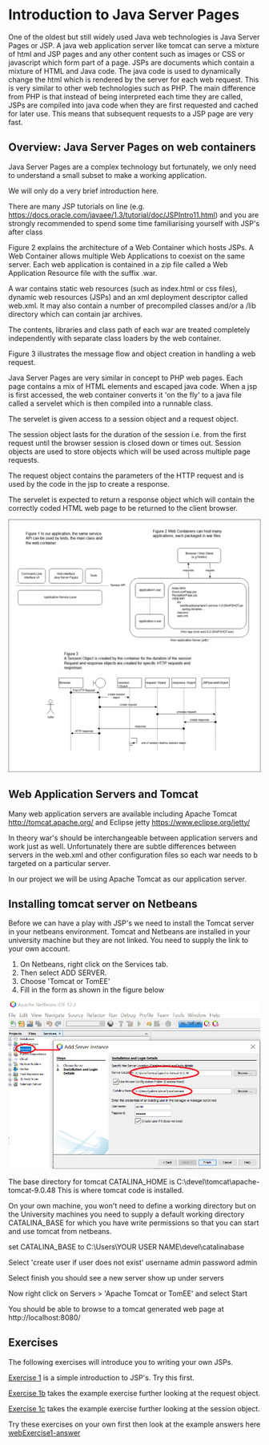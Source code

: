 # Introduction to Java Server Pages

One of the oldest but still widely used Java web technologies is Java Server Pages or JSP. 
A java web application server like tomcat can serve a mixture of html and JSP pages and any other content such as images or CSS or javascript which form part of a page.
JSPs are documents which contain a mixture of HTML and Java code.
The java code is used to dynamically change the html which is rendered by the server for each web request.
This is very similar to other web technologies such as PHP. 
The main difference from PHP is that instead of being interpreted each time they are called, 
JSPs are compiled into java code when they are first requested and cached for later use. 
This means that subsequent requests to a JSP page are very fast.

## Overview: Java Server Pages on web containers
Java Server Pages are a complex technology but fortunately, we only need to understand a small subset to make a working application.

We will only do a very brief introduction here. 

There are many JSP tutorials on line (e.g. https://docs.oracle.com/javaee/1.3/tutorial/doc/JSPIntro11.html) and you are strongly recommended to spend some time familiarising yourself with JSP's after class

Figure 2 explains the architecture of a Web Container which hosts JSPs. 
A Web Container allows multiple Web Applications to coexist on the same server. 
Each web application is contained in a zip file called a Web Application Resource file with the suffix .war.

A war contains static web resources (such as index.html or css files), dynamic web resources (JSPs) and an xml deployment descriptor called web.xml.
It may also contain a number of precompiled classes and/or a /lib directory which can contain jar archives.

The contents, libraries and class path of each war are treated completely independently with separate class loaders by the web container.

Figure 3 illustrates the message flow and object creation in handling a web request.

Java Server Pages are very similar in concept to PHP web pages. 
Each page contains a mix of HTML elements and escaped java code.
When a jsp is first accessed, the web container converts it 'on the fly' to a java file called a servelet which is then compiled into a runnable class. 

The servelet is given access to a session object and a request object. 

The session object lasts for the duration of the session i.e. from the first request until the browser session is closed down or times out.
Session objects are used to store objects which will be used across multiple page requests.

The request object contains the parameters of the HTTP request and is used by the code in the jsp to create a response. 

The servelet is expected to return a response object which will contain the correctly coded HTML web page to be returned to the client browser.

![alt text](../session2/drawio/WebContainers.png "Figure WebContainers.png")

## Web Application Servers and Tomcat
Many web application servers are available including Apache Tomcat http://tomcat.apache.org/ and Eclipse jetty https://www.eclipse.org/jetty/

In theory war's should be interchangeable between application servers and work just as well. 
Unfortunately there are subtle differences between servers in the web.xml and other configuration files so each war needs to b targeted on a particular server. 

In our project we will be using Apache Tomcat as our application server. 

## Installing tomcat server on Netbeans
Before we can have a play with JSP's we need to install the Tomcat server in your netbeans environment.
Tomcat and Netbeans are installed in your university machine but they are not linked. 
You need to supply the link to your own account.

1. On Netbeans, right click on the Services tab. 
2. Then select ADD SERVER.
3. Choose 'Tomcat or TomEE'
3. Fill in the form as shown in the figure below

![alt text](../session2/images/installTomcatservernetbeans.png "Figure installTomcatservernetbeans.png" ) 

The base directory for tomcat CATALINA_HOME is C:\devel\tomcat\apache-tomcat-9.0.48
This is where tomcat code is installed.

On your own machine, you won't need to define a working directory but on the University machines you need to supply a default working directory CATALINA_BASE for which you have write permissions so that you can start and use tomcat from netbeans. 

set CATALINA_BASE  to C:\Users\YOUR USER NAME\devel\catalinabase

Select 'create user if user does not exist' 
username admin
password admin

Select finish you should see a new server show up under servers

Now right click on Servers > 'Apache Tomcat or TomEE' and select Start

You should be able to browse to a tomcat generated web page at http://localhost:8080/

## Exercises

The following exercises will introduce you to writing your own JSPs. 

[Exercise 1](../session2/Exercise1.md) is a simple introduction to JSP's. Try this first.

[Exercise 1b](../session2/Exercise1b.md) takes the example exercise further looking at the request object.

[Exercise 1c](../session2/Exercise1c.md) takes the example exercise further looking at the session object.

Try these exercises on your own first then look at the example answers here [webExercise1-answer](../session2/webExercise1-answer)